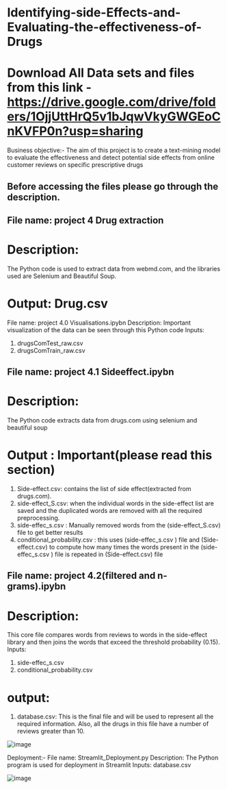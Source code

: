 # Identifying-side-Effects-and-Evaluating-the-effectiveness-of-Drugs







# Download All Data sets and files from this link - https://drive.google.com/drive/folders/1OjjUttHrQ5v1bJqwVkyGWGEoCnKVFP0n?usp=sharing

Business objective:- The aim of this project is to create a text-mining model to evaluate the effectiveness and detect potential side effects from online customer reviews on specific prescriptive drugs

## Before accessing the files please go through the description. ##

## File name: project 4  Drug extraction
# Description: 
The Python code is used to extract data from webmd.com, and the libraries used are Selenium and Beautiful Soup.
# Output: Drug.csv 



File name: project 4.0 Visualisations.ipybn
Description:
Important visualization of the data can be seen through this Python code
Inputs:
1. drugsComTest_raw.csv
2. drugsComTrain_raw.csv


## File name: project 4.1 Sideeffect.ipybn
# Description:
The Python code extracts data from drugs.com using selenium and beautiful soup
# Output : Important(please read this section)
1. Side-effect.csv:  contains the list of side effect(extracted from drugs.com).
2. side-effect_S.csv:  when the individual words in the side-effect list are saved and the duplicated words are removed with all the required preprocessing.
3. side-effec_s.csv : Manually removed words from the (side-effect_S.csv) file to get better results
4. conditional_probability.csv : this uses (side-effec_s.csv ) file and (Side-effect.csv) to compute how many times the words present in the (side-effec_s.csv ) file is repeated in (Side-effect.csv) file 
 

## File name: project 4.2(filtered and n-grams).ipybn
# Description: 
This core file compares words from reviews to words in the side-effect library and then joins the words that exceed the threshold probability (0.15). 
Inputs:
1. side-effec_s.csv
2. conditional_probability.csv
# output:
1. database.csv:  This is the final file and will be used to represent all the required information. Also, all the drugs in this file have a number of reviews greater than 10.
 
![image](https://user-images.githubusercontent.com/66263773/188257685-cfc06060-d923-4ecb-95c9-6bd7ad06bb75.png)


Deployment:-
File name: Streamlit_Deployment.py
Description: The Python program is used for deployment in Streamlit 
Inputs:  database.csv

![image](https://user-images.githubusercontent.com/66263773/188257693-fe1c0f48-7c3b-419d-adaf-9b0b95e2fa43.png)

 

